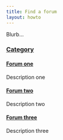 ```yaml
---
title: Find a forum
layout: howto
---
```


<style>#content h4 {margin: 1em 0 0 2em;} #content p {margin: 0 0 1em 2em; font-style: italic;}</style>

Blurb...

### [Category](#cat)

#### [Forum one](#forum)

Description one

#### [Forum two](#forum)

Description two

#### [Forum three](#forum)

Description three
